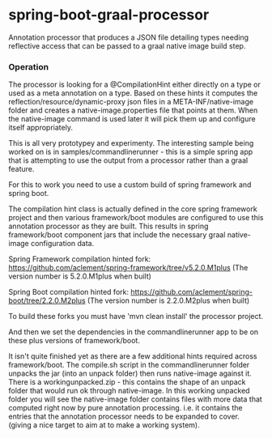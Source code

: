 # spring-boot-graal-processor

Annotation processor that produces a JSON file detailing types needing reflective access that can be passed to a graal native image build step.

### Operation

The processor is looking for a @CompilationHint either directly on a type or used as a meta annotation on a type.
Based on these hints it computes the reflection/resource/dynamic-proxy json files in a META-INF/native-image folder and
creates a native-image.properties file that points at them. When the native-image command is used later it will pick them up and configure
itself appropriately.


This is all very prototypey and experimenty. The interesting sample being worked on is in samples/commandlinerunner - this is
a simple spring app that is attempting to use the output from a processor rather than a graal feature.


For this to work you need to use a custom build of spring framework and spring boot.

The compilation hint class is actually defined in the core spring framework project and then various framework/boot modules
are configured to use this annotation processor as they are built. This results in spring framework/boot component jars that
include the necessary graal native-image configuration data.


Spring Framework compilation hinted fork: https://github.com/aclement/spring-framework/tree/v5.2.0.M1plus
(The version number is 5.2.0.M1plus when built)

Spring Boot compilation hinted fork: https://github.com/aclement/spring-boot/tree/2.2.0.M2plus
(The version number is 2.2.0.M2plus when built)

To build these forks you must have 'mvn clean install' the processor project.

And then we set the dependencies in the commandlinerunner app to be on these plus versions of framework/boot.

It isn't quite finished yet as there are a few additional hints required across framework/boot. The compile.sh script
in the commandlinerunner folder unpacks the jar (into an unpack folder) then runs native-image against it. There
is a workingunpacked.zip - this contains the shape of an unpack folder that would run ok through native-image. In this
working unpacked folder you will see the native-image folder contains files with more data that computed right now
by pure annotation processing. i.e. it contains the entries that the annotation processor needs to be expanded
to cover. (giving a nice target to aim at to make a working system).


